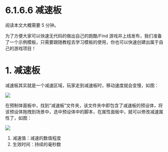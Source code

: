 # 6.1.6.6 减速板

阅读本文大概需要 5 分钟。

为了方便大家可以快速无代码的做出自己的跑酷/Find 游戏并上线发布，我们准备了一个示例模板，只需要跟随教程去学习模板的使用，你也可以快速创建出属于自己的游戏项目！

# 1. 减速板

减速板其实就是一个减速区域，玩家走到减速板时，移动速度就会变慢，如图：

![](https:/wstatic-a1.233leyuan.com/productdocs/static/boxcnqlLoBXa6z5nrL6dNligLLf.gif)

在预制体面板中，找到“减速板”文件夹，该文件夹中即包含了减速板的预设体，将该预设体拖拽到场景中，选中预设体中的脚本，在属性面板中，就可以修改减速属性了，如图：

![](https:/wstatic-a1.233leyuan.com/productdocs/static/boxcnjWEiEgC1ZDi7Z7yBZ8otDd.png)

1. 减速值：减速的数值程度
2. 生效时间：持续的毫秒数
